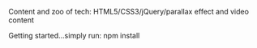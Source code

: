 Content and zoo of tech: HTML5/CSS3/jQuery/parallax effect and video content

Getting started...simply run:
npm install
